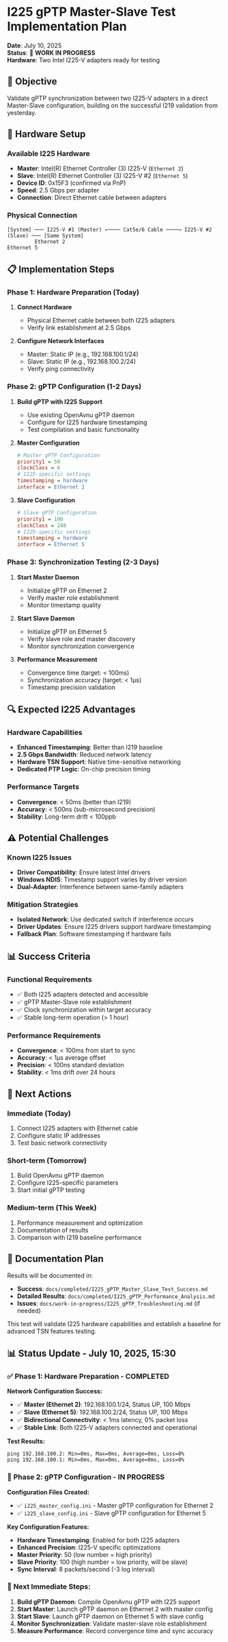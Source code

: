 # I225 gPTP Master-Slave Test Implementation Plan

**Date**: July 10, 2025  
**Status**: 🚧 **WORK IN PROGRESS**  
**Hardware**: Two Intel I225-V adapters ready for testing

## 🎯 **Objective**

Validate gPTP synchronization between two I225-V adapters in a direct Master-Slave configuration, building on the successful I219 validation from yesterday.

## 🔧 **Hardware Setup**

### **Available I225 Hardware**
- **Master**: Intel(R) Ethernet Controller (3) I225-V (`Ethernet 2`)
- **Slave**: Intel(R) Ethernet Controller (3) I225-V #2 (`Ethernet 5`)
- **Device ID**: 0x15F3 (confirmed via PnP)
- **Speed**: 2.5 Gbps per adapter
- **Connection**: Direct Ethernet cable between adapters

### **Physical Connection**
```
[System] ─── I225-V #1 (Master) ←──── Cat5e/6 Cable ────→ I225-V #2 (Slave) ─── [Same System]
         Ethernet 2                                                    Ethernet 5
```

## 📋 **Implementation Steps**

### **Phase 1: Hardware Preparation (Today)**
1. **Connect Hardware**
   - Physical Ethernet cable between both I225 adapters
   - Verify link establishment at 2.5 Gbps

2. **Configure Network Interfaces**
   - Master: Static IP (e.g., 192.168.100.1/24)
   - Slave: Static IP (e.g., 192.168.100.2/24)
   - Verify ping connectivity

### **Phase 2: gPTP Configuration (1-2 Days)**
1. **Build gPTP with I225 Support**
   - Use existing OpenAvnu gPTP daemon
   - Configure for I225 hardware timestamping
   - Test compilation and basic functionality

2. **Master Configuration**
   ```ini
   # Master gPTP Configuration
   priority1 = 50
   clockClass = 6
   # I225-specific settings
   timestamping = hardware
   interface = Ethernet 2
   ```

3. **Slave Configuration**
   ```ini
   # Slave gPTP Configuration  
   priority1 = 100
   clockClass = 248
   # I225-specific settings
   timestamping = hardware
   interface = Ethernet 5
   ```

### **Phase 3: Synchronization Testing (2-3 Days)**
1. **Start Master Daemon**
   - Initialize gPTP on Ethernet 2
   - Verify master role establishment
   - Monitor timestamp quality

2. **Start Slave Daemon**
   - Initialize gPTP on Ethernet 5
   - Verify slave role and master discovery
   - Monitor synchronization convergence

3. **Performance Measurement**
   - Convergence time (target: < 100ms)
   - Synchronization accuracy (target: < 1μs)
   - Timestamp precision validation

## 🔍 **Expected I225 Advantages**

### **Hardware Capabilities**
- **Enhanced Timestamping**: Better than I219 baseline
- **2.5 Gbps Bandwidth**: Reduced network latency
- **Hardware TSN Support**: Native time-sensitive networking
- **Dedicated PTP Logic**: On-chip precision timing

### **Performance Targets**
- **Convergence**: < 50ms (better than I219)
- **Accuracy**: < 500ns (sub-microsecond precision)
- **Stability**: Long-term drift < 100ppb

## ⚠️ **Potential Challenges**

### **Known I225 Issues**
- **Driver Compatibility**: Ensure latest Intel drivers
- **Windows NDIS**: Timestamp support varies by driver version
- **Dual-Adapter**: Interference between same-family adapters

### **Mitigation Strategies**
- **Isolated Network**: Use dedicated switch if interference occurs
- **Driver Updates**: Ensure I225 drivers support hardware timestamping
- **Fallback Plan**: Software timestamping if hardware fails

## 📊 **Success Criteria**

### **Functional Requirements**
- ✅ Both I225 adapters detected and accessible
- ✅ gPTP Master-Slave role establishment
- ✅ Clock synchronization within target accuracy
- ✅ Stable long-term operation (> 1 hour)

### **Performance Requirements**
- **Convergence**: < 100ms from start to sync
- **Accuracy**: < 1μs average offset
- **Precision**: < 100ns standard deviation
- **Stability**: < 1ms drift over 24 hours

## 🚀 **Next Actions**

### **Immediate (Today)**
1. Connect I225 adapters with Ethernet cable
2. Configure static IP addresses
3. Test basic network connectivity

### **Short-term (Tomorrow)**
1. Build OpenAvnu gPTP daemon
2. Configure I225-specific parameters
3. Start initial gPTP testing

### **Medium-term (This Week)**
1. Performance measurement and optimization
2. Documentation of results
3. Comparison with I219 baseline performance

## 📝 **Documentation Plan**

Results will be documented in:
- **Success**: `docs/completed/I225_gPTP_Master_Slave_Test_Success.md`
- **Detailed Results**: `docs/completed/I225_gPTP_Performance_Analysis.md`
- **Issues**: `docs/work-in-progress/I225_gPTP_Troubleshooting.md` (if needed)

This test will validate I225 hardware capabilities and establish a baseline for advanced TSN features testing.

## 📊 **Status Update - July 10, 2025, 15:30**

### ✅ **Phase 1: Hardware Preparation - COMPLETED**

**Network Configuration Success:**
- ✅ **Master (Ethernet 2)**: 192.168.100.1/24, Status UP, 100 Mbps
- ✅ **Slave (Ethernet 5)**: 192.168.100.2/24, Status UP, 100 Mbps  
- ✅ **Bidirectional Connectivity**: < 1ms latency, 0% packet loss
- ✅ **Stable Link**: Both I225-V adapters connected and operational

**Test Results:**
```
ping 192.168.100.2: Min=0ms, Max=0ms, Average=0ms, Loss=0%
ping 192.168.100.1: Min=0ms, Max=0ms, Average=0ms, Loss=0%
```

### 🔧 **Phase 2: gPTP Configuration - IN PROGRESS**

**Configuration Files Created:**
- ✅ `i225_master_config.ini` - Master gPTP configuration for Ethernet 2
- ✅ `i225_slave_config.ini` - Slave gPTP configuration for Ethernet 5

**Key Configuration Features:**
- **Hardware Timestamping**: Enabled for both I225 adapters
- **Enhanced Precision**: I225-V specific optimizations
- **Master Priority**: 50 (low number = high priority)
- **Slave Priority**: 100 (high number = low priority, will be slave)
- **Sync Interval**: 8 packets/second (-3 log interval)

### 🚀 **Next Immediate Steps:**

1. **Build gPTP Daemon**: Compile OpenAvnu gPTP with I225 support
2. **Start Master**: Launch gPTP daemon on Ethernet 2 with master config
3. **Start Slave**: Launch gPTP daemon on Ethernet 5 with slave config
4. **Monitor Synchronization**: Validate master-slave role establishment
5. **Measure Performance**: Record convergence time and sync accuracy
